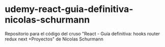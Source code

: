 # udemy-react-guia-definitiva-nicolas-schurmann
Repositorio para el código del cruso "React - Guía definitiva: hooks router redux next +Proyectos" de Nicolas Schurmann
